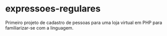 # expressoes-regulares

Primeiro projeto de cadastro de pessoas para uma loja virtual em PHP para familiarizar-se com a linguagem. 

